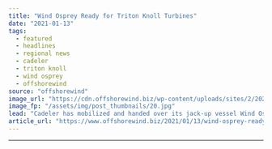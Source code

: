 ```yaml
---
title: "Wind Osprey Ready for Triton Knoll Turbines"
date: "2021-01-13"
tags: 
  - featured
  - headlines
  - regional news
  - cadeler
  - triton knoll
  - wind osprey
  - offshorewind
source: "offshorewind"
image_url: "https://cdn.offshorewind.biz/wp-content/uploads/sites/2/2021/01/13091004/Wind-Osprey-Ready-for-Triton-Knoll.jpg"
image_fp: "/assets/img/post_thumbnails/20.jpg"
lead: "Cadeler has mobilized and handed over its jack-up vessel Wind Osprey for the installation"
article_url: "https://www.offshorewind.biz/2021/01/13/wind-osprey-ready-for-triton-knoll-turbines/"
---
```


---
